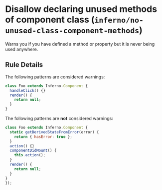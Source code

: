 # Disallow declaring unused methods of component class (`inferno/no-unused-class-component-methods`)

<!-- end auto-generated rule header -->

Warns you if you have defined a method or property but it is never being used anywhere.

## Rule Details

The following patterns are considered warnings:

```jsx
class Foo extends Inferno.Component {
  handleClick() {}
  render() {
    return null;
  }
}
```

The following patterns are **not** considered warnings:

```jsx
class Foo extends Inferno.Component {
  static getDerivedStateFromError(error) {
    return { hasError: true };
  }
  action() {}
  componentDidMount() {
    this.action();
  }
  render() {
    return null;
  }
}
});
```
